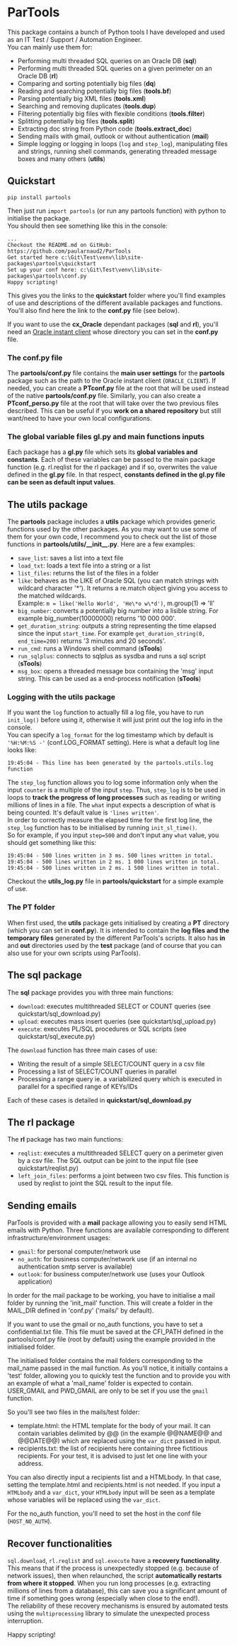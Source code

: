 # ParTools
 
This package contains a bunch of Python tools I have developed and used as an IT Test / Support / Automation Engineer.  
You can mainly use them for:
 
- Performing multi threaded SQL queries on an Oracle DB (__sql__)
- Performing multi threaded SQL queries on a given perimeter on an Oracle DB (__rl__)
- Comparing and sorting potentially big files (__dq__)
- Reading and searching potentially big files (__tools.bf__)
- Parsing potentially big XML files (__tools.xml__)
- Searching and removing duplicates (__tools.dup__)
- Filtering potentially big files with flexible conditions (__tools.filter__)
- Splitting potentially big files (__tools.split__)
- Extracting doc string from Python code (__tools.extract_doc__)
- Sending mails with gmail, outlook or without authentication (__mail__)
- Simple logging or logging in loops (``log`` and ``step_log``), manipulating files and strings, running shell commands, generating threaded message boxes and many others (__utils__)
 
## Quickstart
  
    pip install partools
 
Then just run ``import partools`` (or run any partools function) with python to initialise the package.  
You should then see something like this in the console:
 
    ...
    Checkout the README.md on GitHub: https://github.com/paularnaud2/ParTools
    Get started here c:\Git\Test\venv\lib\site-packages\partools\quickstart
    Set up your conf here: c:\Git\Test\venv\lib\site-packages\partools\conf.py
    Happy scripting!
 
This gives you the links to the __quickstart__ folder where you'll find examples of use and descriptions of the different available packages and functions. You'll also find here the link to the __conf.py__ file (see below).
 
If you want to use the __cx_Oracle__ dependant packages (__sql__ and __rl__), you'll need an [Oracle instant client](https://www.oracle.com/uk/database/technologies/instant-client/downloads.html) whose directory you can set in the __conf.py__ file.
 
### The conf.py file
 
The __partools/conf.py__ file contains the __main user settings__ for the __partools__ package such as the path to the Oracle instant client (``ORACLE_CLIENT``). If needed, you can create a __PTconf.py__ file at the root that will be used instead of the native __partools/conf.py__ file. Similarly, you can also create a __PTconf_perso.py__ file at the root that will take over the two previous files described. This can be useful if you __work on a shared repository__ but still want/need to have your own local configurations.
 
### The global variable files gl.py and main functions inputs
 
Each package has a __gl.py__ file which sets its __global variables and constants__. Each of these variables can be passed to the main package function (e.g. rl.reqlist for the rl package) and if so, overwrites the value defined in the __gl.py__ file. In that respect, __constants defined in the gl.py file can be seen as default input values__.

## The utils package
 
The __partools__ package includes a __utils__ package which provides generic functions used by the other packages. As you may want to use some of them for your own code, I recommend you to check out the list of those functions in __partools/utils/\_\_init\_\_.py__. Here are a few examples:
 
- `save_list`: saves a list into a text file
- `load_txt`: loads a text file into a string or a list
- `list_files`: returns the list of the files in a folder
- `like`: behaves as the LIKE of Oracle SQL (you can match strings with wildcard character '\*'). It returns a re.match object giving you access to the matched wildcards.  
Example: ``m = like('Hello World', 'He\*o w\*d')``, m.group(1) => 'll'
- `big_number`: converts a potentially big number into a lisible string. For example big_number(10000000) returns '10 000 000'.
- `get_duration_string`: outputs a string representing the time elapsed since the input ``start_time``. For example ``get_duration_string(0, end_time=200)`` returns '3 minutes and 20 seconds'.
- ``run_cmd``: runs a Windows shell command (__sTools__)
- ``run_sqlplus``: connects to sqlplus as sysdba and runs a sql script (__sTools__)
- ``msg_box``: opens a threaded message box containing the 'msg' input string. This can be used as a end-process notification (__sTools__)
 
### Logging with the utils package
 
If you want the `log` function to actually fill a log file, you have to run `init_log()` before using it, otherwise it will just print out the log info in the console.  
You can specify a ``log_format`` for the log timestamp which by default is ``'%H:%M:%S -'`` (conf.LOG_FORMAT setting). Here is what a default log line looks like:
 
    19:45:04 - This line has been generated by the partools.utils.log function
 
The `step_log` function allows you to log some information only when the input ``counter`` is a multiple of the input ``step``. Thus, `step_log` is to be used in loops to __track the progress of long processes__ such as reading or writing millions of lines in a file. The ``what`` input expects a description of what is being counted. It's default value is  ``'lines written'``.  
In order to correctly measure the elapsed time for the first log line, the ``step_log`` function has to be initialised by running ``init_sl_time()``.  
So for example, if you input ``step=500`` and don't input any ``what`` value, you should get something like this:
 
    19:45:04 - 500 lines written in 3 ms. 500 lines written in total.
    19:45:04 - 500 lines written in 2 ms. 1 000 lines written in total.
    19:45:04 - 500 lines written in 2 ms. 1 500 lines written in total.
 
Checkout the __utils_log.py__ file in __partools/quickstart__ for a simple example of use.
 
### The PT folder
 
When first used, the __utils__ package gets initialised by creating a __PT__ directory (which you can set in __conf.py__). It is intended to contain the __log files and the temporary files__ generated by the different ParTools's scripts. It also has __in__ and __out__ directories used by the __test__ package (and of course that you can also use for your own scripts using ParTools).
 
## The sql package
 
The __sql__ package provides you with three main functions:
- ``download``: executes multithreaded SELECT or COUNT queries (see quickstart/sql_download.py)
- ``upload``: executes mass insert queries (see quickstart/sql_upload.py)
- ``execute``: executes PL/SQL procedures or SQL scripts (see quickstart/sql_execute.py)
 
The ``download`` function has three main cases of use:
- Writing the result of a simple SELECT/COUNT query in a csv file
- Processing a list of SELECT/COUNT queries in parallel
- Processing a range query ie. a variabilized query which is executed in parallel for a specified range of KEYs/IDs

Each of these cases is detailed in __quickstart/sql_download.py__
 
## The rl package
 
The __rl__ package has two main functions:
- ``reqlist``: executes a multithreaded SELECT query on a perimeter given by a csv file. The SQL output can be joint to the input file (see quickstart/reqlist.py)
- ``left_join_files``: performs a joint between two csv files. This function is used by reqlist to joint the SQL result to the input file.

## Sending emails
 
ParTools is provided with a __mail__ package allowing you to easily send HTML emails with Python. Three functions are available corresponding to different infrastructure/environment usages:
 
- ``gmail``: for personal computer/network use
- ``no_auth``: for business computer/network use (if an internal no authentication smtp server is available)
- ``outlook``: for business computer/network use (uses your Outlook application)
 
In order for the mail package to be working, you have to initialise a mail folder by running the 'init_mail' function. This will create a folder in the MAIL_DIR defined in 'conf.py' ('mails/' by default).
 
If you want to use the gmail or no_auth functions, you have to set a confidential.txt file. This file must be saved at the CFI_PATH defined in the partools/conf.py file (root by default) using the example provided in the initialised folder. 
 
The initialised folder contains the mail folders corresponding to the mail_name passed in the mail function. As you'll notice, it initially contains a 'test' folder, allowing you to quickly test the function and to provide you with an example of what a 'mail_name' folder is expected to contain. USER_GMAIL and PWD_GMAIL are only to be set if you use the ``gmail`` function.
 
So you'll see two files in the mails/test folder:
- template.html: the HTML template for the body of your mail. It can contain variables delimited by @@ (in the example @@NAME@@ and @@DATE@@) which are replaced using the ``var_dict`` passed in input.
- recipients.txt: the list of recipients here containing three fictitious recipients. For your test, it is advised to just let one line with your address.
 
You can also directly input a recipients list and a HTMLbody. In that case, setting the template.html and recipients.html is not needed. If you input a ``HTMLbody`` and a ``var_dict``, your ``HTMLbody`` input will be seen as a template whose variables will be replaced using the ``var_dict``.
 
For the no_auth function, you'll need to set the host in the conf file (``HOST_NO_AUTH``).
 
 
## Recover functionalities
 
``sql.download``, ``rl.reqlist`` and ``sql.execute`` have a __recovery functionality__. This means that if the process is unexpectedly stopped (e.g. because of network issues), then when relaunched, the script __automatically restarts from where it stopped__. When you run long processes (e.g. extracting millions of lines from a database), this can save you a significant amount of time if something goes wrong (especially when close to the end!).  
The reliability of these recovery mechanisms is ensured by automated tests using the ``multiprocessing`` library to simulate the unexpected process interruption.
 
Happy scripting!
 


